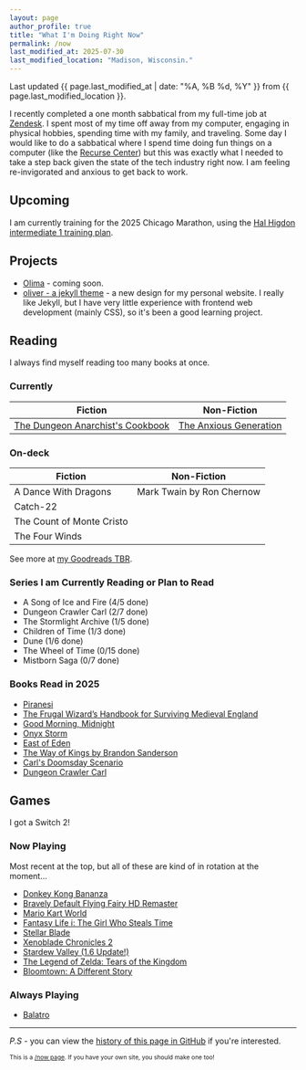 ```yaml
---
layout: page
author_profile: true
title: "What I'm Doing Right Now"
permalink: /now
last_modified_at: 2025-07-30
last_modified_location: "Madison, Wisconsin."
---
```


Last updated {{ page.last_modified_at | date: "%A, %B %d, %Y" }} from {{ page.last_modified_location }}.

I recently completed a one month sabbatical from my full-time job at [Zendesk](https://zendesk.com). I spent most of my time off away from my computer, engaging in physical hobbies, spending time with my family, and traveling. Some day I would like to do a sabbatical where I spend time doing fun things on a computer (like the [Recurse Center](https://www.recurse.com/)) but this was exactly what I needed to take a step back given the state of the tech industry right now. I am feeling re-invigorated and anxious to get back to work.

## Upcoming

I am currently training for the 2025 Chicago Marathon, using the [Hal Higdon intermediate 1 training plan](https://www.halhigdon.com/training-programs/marathon-training/intermediate-1-marathon/).

## Projects

- [Olima](https://olimahq.com) - coming soon.
- [oliver - a jekyll theme](https://github.com/dcchambers/oliver) - a new design for my personal website.
  I really like Jekyll, but I have very little experience with frontend web development (mainly CSS), so it's been a good learning project.

## Reading

I always find myself reading too many books at once.

### Currently

| Fiction | Non-Fiction |
| --- | --- |
| [The Dungeon Anarchist's Cookbook](https://mattdinniman.com/book-series/dungeon-crawler-carl/) | [The Anxious Generation](https://www.goodreads.com/book/show/171681821-the-anxious-generation) |

### On-deck

| Fiction | Non-Fiction |
| --- | --- |
| A Dance With Dragons | Mark Twain by Ron Chernow |
| Catch-22 | |
| The Count of Monte Cristo | |
| The Four Winds | |

See more at [my Goodreads TBR](https://www.goodreads.com/review/list/44353038-dakota-chambers?ref=nav_mybooks&shelf=to-read).

### Series I am Currently Reading or Plan to Read

- A Song of Ice and Fire (4/5 done)
- Dungeon Crawler Carl (2/7 done)
- The Stormlight Archive (1/5 done)
- Children of Time (1/3 done)
- Dune (1/6 done)
- The Wheel of Time (0/15 done)
- Mistborn Saga (0/7 done)

### Books Read in 2025

- [Piranesi](https://www.goodreads.com/book/show/50202953-piranesi)
- [The Frugal Wizard’s Handbook for Surviving Medieval England](https://goodreads.com/book/show/60531410-the-frugal-wizard-s-handbook-for-surviving-medieval-england)
- [Good Morning, Midnight](https://www.lilybrooksdalton.com/good-morning-midnight.html)
- [Onyx Storm](https://www.goodreads.com/book/show/209439446-onyx-storm)
- [East of Eden](https://www.goodreads.com/book/show/4406.East_of_Eden)
- [The Way of Kings by Brandon Sanderson](https://www.goodreads.com/book/show/7235533-the-way-of-kings)
- [Carl's Doomsday Scenario](https://mattdinniman.com/book-series/dungeon-crawler-carl/)
- [Dungeon Crawler Carl](https://mattdinniman.com/book/dungeon-crawler-carl/)

## Games

I got a Switch 2!

### Now Playing

Most recent at the top, but all of these are kind of in rotation at the moment...

- [Donkey Kong Bananza](https://www.nintendo.com/us/gaming-systems/switch-2/featured-games/donkey-kong-bananza/)
- [Bravely Default Flying Fairy HD Remaster](https://www.nintendo.com/us/store/products/bravely-default-flying-fairy-hd-remaster-switch-2/)
- [Mario Kart World](https://www.nintendo.com/us/gaming-systems/switch-2/featured-games/mario-kart-world/world/)
- [Fantasy Life i: The Girl Who Steals Time](https://store.steampowered.com/app/2993780/FANTASY_LIFE_i_The_Girl_Who_Steals_Time/)
- [Stellar Blade](https://store.steampowered.com/app/3489700/Stellar_Blade/)
- [Xenoblade Chronicles 2](https://www.nintendo.com/us/store/products/xenoblade-chronicles-2-switch/)
- [Stardew Valley (1.6 Update!)](https://www.stardewvalley.net/)
- [The Legend of Zelda: Tears of the Kingdom](https://zelda.nintendo.com/tears-of-the-kingdom/)
- [Bloomtown: A Different Story](https://store.steampowered.com/app/2445990/Bloomtown_A_Different_Story/)

### Always Playing

- [Balatro](https://www.playbalatro.com/)

---

*P.S* - you can view the [history of this page in GitHub](https://github.com/dcchambers/dcchambers.github.io/commits/master/_pages/now.md) if you're interested.

<p style="font-size: 0.75em">
This is a <a href="https://nownownow.com/about">/now page</a>. If you have your own site, you should make one too!
</p>
